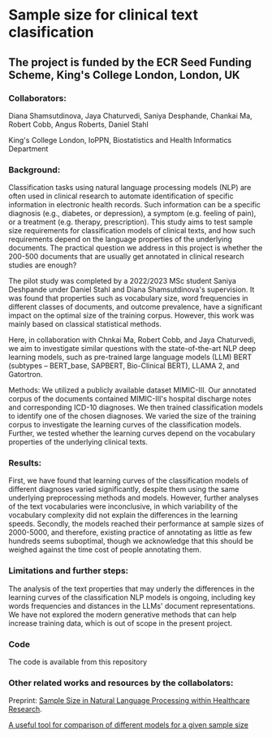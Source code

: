 # Sample size for clinical text clasification

## The project is funded by the ECR Seed Funding Scheme, King's College London, London, UK

### Collaborators: 
Diana Shamsutdinova, Jaya Chaturvedi, Saniya Desphande, Chankai Ma, Robert Cobb, Angus Roberts, Daniel Stahl 

King's College London, IoPPN, Biostatistics and Health Informatics Department

### Background: 

Classification tasks using natural language processing models (NLP) are often used in clinical research to automate identification of specific information in electronic health records. Such information can be a specific diagnosis (e.g., diabetes, or depression), a symptom (e.g. feeling of pain), or a treatment (e.g. therapy, prescription). This study aims to test sample size requirements for classification models of clinical texts, and how such requirements depend on the language properties of the underlying documents. The practical question we address in this project is whether the 200-500 documents that are usually get annotated in clinical research studies are enough? 

The pilot study was completed by a 2022/2023 MSc student Saniya Deshpande under Daniel Stahl and Diana Shamsutdinova's supervision. It was found that properties such as vocabulary size, word frequencies in different classes of documents, and outcome prevalence, have a significant impact on the optimal size of the training corpus. However, this work was mainly based on classical statistical methods. 

Here, in collaboration with  Chnkai Ma, Robert Cobb, and Jaya Chaturvedi,  we aim to investigate similar questions with the state-of-the-art NLP deep learning models, such as pre-trained large language models (LLM) BERT (subtypes – BERT_base, SAPBERT, Bio-Clinical BERT), LLAMA 2, and Gatortron.

Methods: We utilized a publicly available dataset MIMIC-III. Our annotated corpus of the documents contained MIMIC-III's hospital discharge notes and corresponding ICD-10 diagnoses. We then trained classification models to identify one of the chosen diagnoses. We varied the size of the training corpus to investigate the learning curves of the classification models. Further, we tested whether the learning curves depend on the vocabulary properties of the underlying clinical texts. 

### Results: 
First, we have found that learning curves of the classification models of different diagnoses varied significantly, despite them using the same underlying preprocessing methods and models. However, further analyses of the text vocabularies were inconclusive, in which variability of the vocabulary complexity did not explain the differences in the learning speeds. 
Secondly, the models reached their performance at sample sizes of 2000-5000, and therefore, existing practice of annotating as little as few hundreds seems suboptimal, though we acknowledge that this should be weighed against the time cost of people annotating them. 

### Limitations and further steps: 
The analysis of the text properties that may underly the differences in the learning curves of the classification NLP models is ongoing, including key words frequencies and distances in the LLMs' document  representations.
We have not explored the modern generative methods that can help increase training data, which is out of scope in the present project.

### Code 
The code is available from this repository

### Other related works and resources by the collabolators:

Preprint: [Sample Size in Natural Language Processing within Healthcare Research](https://arxiv.org/abs/2309.02237).

[A useful tool for comparison of different models for a given sample size](https://jayachaturvedi-sample-size-in-healthcare-nlp-dashboard-poic0t.streamlit.app/)



